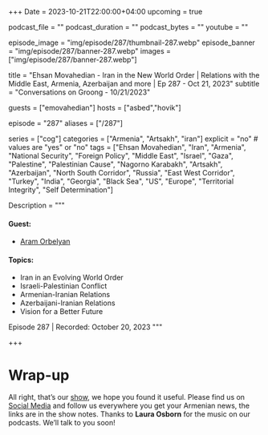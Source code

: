 +++
Date = 2023-10-21T22:00:00+04:00
upcoming = true

podcast_file = ""
podcast_duration = ""
podcast_bytes = ""
youtube = ""

episode_image = "img/episode/287/thumbnail-287.webp"
episode_banner = "img/episode/287/banner-287.webp"
images = ["img/episode/287/banner-287.webp"]

title = "Ehsan Movahedian - Iran in the New World Order | Relations with the Middle East, Armenia, Azerbaijan and more | Ep 287 - Oct 21, 2023"
subtitle = "Conversations on Groong - 10/21/2023"

guests = ["emovahedian"]
hosts = ["asbed","hovik"]

episode = "287"
aliases = ["/287"]

series = ["cog"]
categories = ["Armenia", "Artsakh", "iran"]
explicit = "no" # values are "yes" or "no"
tags = ["Ehsan Movahedian", "Iran", "Armenia", "National Security", "Foreign Policy", "Middle East", "Israel", "Gaza", "Palestine", "Palestinian Cause", "Nagorno Karabakh", "Artsakh", "Azerbaijan", "North South Corridor", "Russia", "East West Corridor", "Turkey", "India", "Georgia", "Black Sea", "US", "Europe", "Territorial Integrity", "Self Determination"]

Description = """

#### Guest:
* [Aram Orbelyan](/guest/aorbelyan)

#### Topics:
* Iran in an Evolving World Order
* Israeli-Palestinian Conflict
* Armenian-Iranian Relations
* Azerbaijani-Iranian Relations
* Vision for a Better Future

Episode 287 | Recorded: October 20, 2023
"""

+++




# Wrap-up

All right, that’s our [show](https://podcasts.groong.org/), we hope you found it useful. Please find us on [Social Media](https://lintr.ee/groong) and follow us everywhere you get your Armenian news, the links are in the show notes. Thanks to **Laura Osborn** for the music on our podcasts. We’ll talk to you soon!
